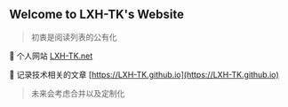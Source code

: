 ## Welcome to LXH-TK's Website

> 初衷是阅读列表的公有化

:link: 个人网站 [LXH-TK.net](http://LXH-TK.net)

:beer: 记录技术相关的文章 [https://LXH-TK.github.io](https://LXH-TK.github.io)

> 未来会考虑合并以及定制化
